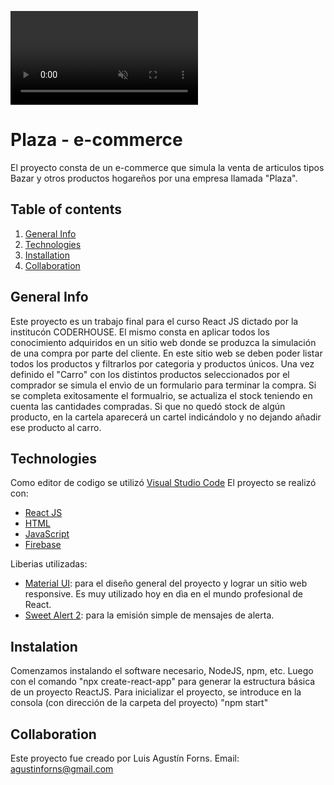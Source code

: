 <video src=".../src/docs/video" autoplay loop muted> crefgerg</video>



# Plaza - e-commerce
El proyecto consta de un e-commerce que simula la venta de articulos tipos Bazar y otros productos hogareños por una empresa llamada "Plaza".

## Table of contents
1. [General Info](#general-info)
2. [Technologies](#technologies)
3. [Installation](#installation)
4. [Collaboration](#collaboration)


## General Info
Este proyecto es un trabajo final para el curso React JS dictado por la institucón CODERHOUSE.
El mismo consta en aplicar todos los conocimiento adquiridos en un sitio web donde se produzca la simulación de una compra por parte del cliente.
En este sitio web se deben poder listar todos los productos y filtrarlos por categoria y productos únicos.
Una vez definido el "Carro" con los distintos productos seleccionados por el comprador se simula el envìo de un formulario para terminar la compra. Si se completa exitosamente el formualrio, se actualiza el stock teniendo en cuenta las cantidades compradas. Si que no quedó stock de algún producto, en la cartela aparecerá un cartel indicándolo y no dejando añadir ese producto al carro.

## Technologies
Como editor de codigo se utilizó [Visual Studio Code](https://code.visualstudio.com/)
El proyecto se realizó con:
* [React JS](https://es.reactjs.org/)
* [HTML]()
* [JavaScript]()
* [Firebase]()

Liberias utilizadas:
* [Material UI](https://mui.com/): para el diseño general del proyecto y lograr un sitio web responsive. Es muy utilizado hoy en dìa en el mundo profesional de React.
* [Sweet Alert 2](https://sweetalert2.github.io/): para la emisión simple de mensajes de alerta.

## Instalation
Comenzamos instalando el software necesario, NodeJS, npm, etc. Luego con el comando "npx create-react-app" para generar la estructura básica de un proyecto ReactJS.
Para inicializar el proyecto, se introduce en la consola (con dirección de la carpeta del proyecto) "npm start"


## Collaboration
Este proyecto fue creado por Luis Agustín Forns.
Email: agustinforns@gmail.com




